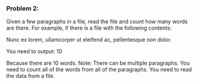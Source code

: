 ### Problem 2:
Given a few paragraphs in a file, read the file and count how many words are there. 
For example, if there is a file with the following contents:

Nunc ex lorem, ullamcorper ut eleifend ac, pellentesque non dolor.  

You need to output: 10

Because there are 10 words. 
Note: There can be multiple paragraphs. You need to count all of the words from all of the paragraphs. 
You need to read the data from a file. 